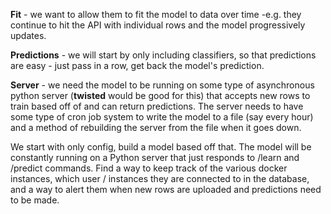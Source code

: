 **Fit** - we want to allow them to fit the model to data over time -e.g. they continue to hit the API with individual rows and the model progressively updates.

**Predictions** - we will start by only including classifiers, so that predictions are easy - just pass in a row, get back the model's prediction.

**Server** - we need the model to be running on some type of asynchronous python server (**twisted** would be good for this) that accepts new rows to train based off of and can return predictions. The server needs to have some type of cron job system to write the model to a file (say every hour) and a method of rebuilding the server from the file when it goes down.

We start with only config, build a model based off that. The model will be constantly running on a Python server that just responds to /learn and /predict commands. Find a way to keep track of the various docker instances, which user / instances they are connected to in the database, and a way to alert them when new rows are uploaded and predictions need to be made.
